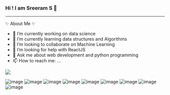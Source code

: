 ### Hi ! I am Sreeram S 👋
----------------------------------------------------------------------------


 ✨ About Me ✨ 

- 🔭 I’m currently working on data science
- 🌱 I’m currently learning data structures and Algorithms
- 👯 I’m looking to collaborate on Machine Learning
- 🤔 I’m looking for help with ReactJS
- 💬 Ask me about web development and python programming
- 📫 How to reach me: ...

<html>
 <body>
<a href="https://www.linkedin.com/in/sreeram-s-5454961aa/"><img src="https://www.flaticon.com/free-icon/linkedin_2111532"></a>
 </body>
</html

 
-----------------------------------------------------------------------------------------

![image](https://user-images.githubusercontent.com/40134790/123653666-fd131d80-d84a-11eb-9c3b-3f883b56d33b.png)
![image](https://user-images.githubusercontent.com/40134790/123653781-174cfb80-d84b-11eb-9633-d56799fe0127.png)
![image](https://user-images.githubusercontent.com/40134790/123653846-23d15400-d84b-11eb-9588-4684ef8a44ca.png)
![image](https://user-images.githubusercontent.com/40134790/123654192-74e14800-d84b-11eb-87cd-9c1760ac9f22.png)
![image](https://user-images.githubusercontent.com/40134790/123654277-8aef0880-d84b-11eb-9cb7-295e2046e16a.png)
![image](https://user-images.githubusercontent.com/40134790/123654440-b3770280-d84b-11eb-9d7b-10ab694810dd.png)
![image](https://user-images.githubusercontent.com/40134790/123654531-ce497700-d84b-11eb-9a07-b137040857b7.png)
![image](https://user-images.githubusercontent.com/40134790/123655270-76f7d680-d84c-11eb-964d-606f4226177c.png)
![image](https://user-images.githubusercontent.com/40134790/123655115-529bfa00-d84c-11eb-9152-f6173d7af455.png)







